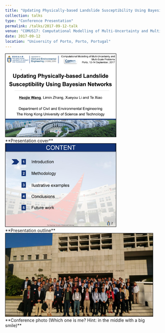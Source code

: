 ```yaml
---
title: "Updating Physically-based Landslide Susceptibility Using Bayesian Networks"
collection: talks
type: "Conference Presentation"
permalink: /talks/2017-09-12-talk
venue: "COMUS17: Computational Modelling of Multi-Uncertainty and Multi-Scale Problems"
date: 2017-09-12
location: "University of Porto, Porto, Portugal"
---
```


<img src="/images/Haojie%20WANG_COMUS17_modified_Page_01.jpg" width="360" height="270" style="border:1px solid black">
<br/>
**Presentation cover**

<img src="/images/Haojie%20WANG_COMUS17_modified_Page_02.jpg" width="360" height="270" style="border:1px solid black">
<br/>
**Presentation outline**

<img src="/images/grupo-1.jpg" width="" height="270" style="border:1px solid black">
<br/>
**Conference photo (Which one is me? Hint: in the middle with a big smile)**
